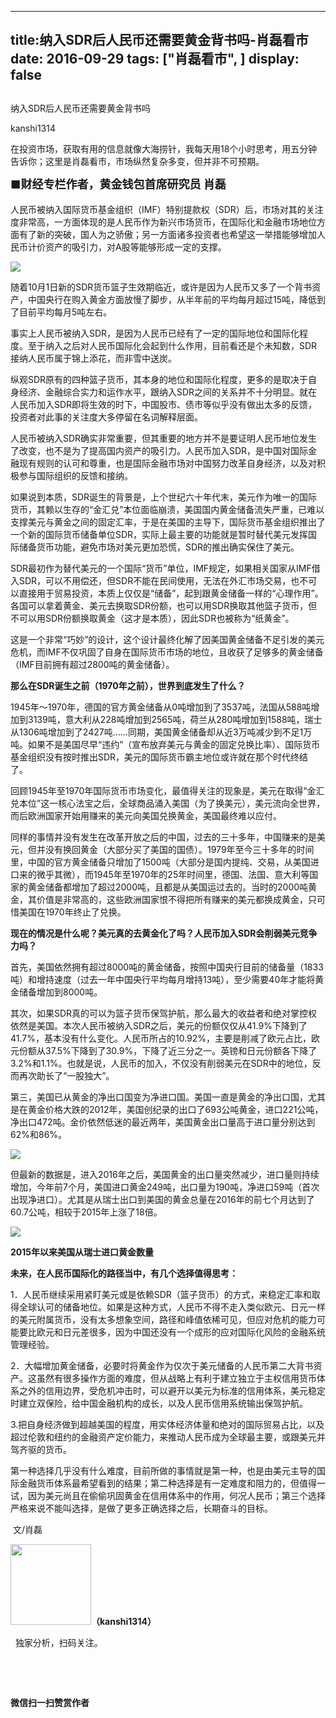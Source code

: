 
---
title:  ​纳入SDR后人民币还需要黄金背书吗-肖磊看市
date: 2016-09-29
tags: ["肖磊看市", ]
display: false
---


## 



​纳入SDR后人民币还需要黄金背书吗




kanshi1314




在投资市场，获取有用的信息就像大海捞针，我每天用18个小时思考，用五分钟告诉你；这里是肖磊看市，市场纵然复杂多变，但并非不可预期。


**<strong style="max-width: 100%; font-size: 18px; text-align: justify; line-height: 1.6; text-indent: 40px; box-sizing: border-box !important; word-wrap: break-word !important;">■财经专栏作者，黄金钱包首席研究员 肖磊**</strong>



人民币被纳入国际货币基金组织（IMF）特别提款权（SDR）后，市场对其的关注度非常高，一方面体现的是人民币作为新兴市场货币，在国际化和金融市场地位方面有了新的突破，国人为之骄傲；另一方面诸多投资者也希望这一举措能够增加人民币计价资产的吸引力，对A股等能够形成一定的支撑。



<img data-s="300,640" data-type="jpeg" src="http://mmbiz.qpic.cn/mmbiz_jpg/rIYcHn0KrPQZQRjLDQP9UFibNwvdoCdoayYibJ4PmObZfmNIq9SI8ccmAXz0MvSH6SSmlGrncPMicQLIia8CuZmzBw/0?wx_fmt=jpeg" data-ratio="0.6" data-w="480"/>



随着10月1日新的SDR货币篮子生效期临近，或许是因为人民币又多了一个背书资产，中国央行在购入黄金方面放慢了脚步，从半年前的平均每月超过15吨，降低到了目前平均每月5吨左右。



事实上人民币被纳入SDR，是因为人民币已经有了一定的国际地位和国际化程度。至于纳入之后对人民币国际化会起到什么作用，目前看还是个未知数，SDR接纳人民币属于锦上添花，而非雪中送炭。



纵观SDR原有的四种篮子货币，其本身的地位和国际化程度，更多的是取决于自身经济、金融综合实力和运作水平，跟纳入SDR之间的关系并不十分明显。就在人民币加入SDR即将生效的时下，中国股市、债市等似乎没有做出太多的反馈，投资者对此事的关注度大多停留在名词解释层面。



人民币被纳入SDR确实非常重要，但其重要的地方并不是要证明人民币地位发生了改变，也不是为了提高国内资产的吸引力。人民币加入SDR，是中国对国际金融现有规则的认可和尊重，也是国际金融市场对中国努力改革自身经济，以及对积极参与国际组织的反馈和接纳。



如果说到本质，SDR诞生的背景是，上个世纪六十年代末，美元作为唯一的国际货币，其赖以生存的“金汇兑”本位面临崩溃，美国国内黄金储备流失严重，已难以支撑美元与黄金之间的固定汇率，于是在美国的主导下，国际货币基金组织推出了一个新的国际货币储备单位SDR，实际上最主要的功能就是暂时替代美元发挥国际储备货币功能，避免市场对美元更加恐慌，SDR的推出确实保住了美元。



SDR最初作为替代美元的一个国际“货币”单位，IMF规定，如果相关国家从IMF借入SDR，可以不用偿还，但SDR不能在民间使用，无法在外汇市场交易，也不可以直接用于贸易投资，本质上仅仅是“储备”，起到跟黄金储备一样的“心理作用”。各国可以拿着黄金、美元去换取SDR份额，也可以用SDR换取其他篮子货币，但不可以用SDR份额换取黄金（这才是本质），因此SDR也被称为“纸黄金”。



这是一个非常“巧妙”的设计，这个设计最终化解了因美国黄金储备不足引发的美元危机，而IMF不仅巩固了自身在国际货币市场的地位，且收获了足够多的黄金储备（IMF目前拥有超过2800吨的黄金储备）。



**那么在SDR诞生之前（1970年之前），世界到底发生了什么？**



1945年～1970年，德国的官方黄金储备从0吨增加到了3537吨，法国从588吨增加到3139吨，意大利从228吨增加到2565吨，荷兰从280吨增加到1588吨，瑞士从1306吨增加到了2427吨……同期，美国黄金储备却从近3万吨减少到不足1万吨。如果不是美国尽早“违约”（宣布放弃美元与黄金的固定兑换比率）、国际货币基金组织没有按时推出SDR，美元的国际货币霸主地位或许就在那个时代终结了。



回顾1945年至1970年国际货币市场变化，最值得关注的现象是，美元在取得“金汇兑本位”这一核心法宝之后，全球商品涌入美国（为了换美元），美元流向全世界，而后欧洲国家开始用赚来的美元向美国兑换黄金，美国最终难以应付。



同样的事情并没有发生在改革开放之后的中国，过去的三十多年，中国赚来的是美元，但并没有换回黄金（大部分买了美国的国债）。1979年至今三十多年的时间里，中国的官方黄金储备只增加了1500吨（大部分是国内提纯、交易，从美国进口来的微乎其微），而1945年至1970年的25年时间里，德国、法国、意大利等国家的黄金储备都增加了超过2000吨，且都是从美国运过去的。当时的2000吨黄金，其价值是非常高的，这些欧洲国家恨不得把所有赚来的美元都换成黄金，只可惜美国在1970年终止了兑换。



**现在的情况是什么呢？美元真的去黄金化了吗？人民币加入SDR会削弱美元竞争力吗？**



首先，美国依然拥有超过8000吨的黄金储备，按照中国央行目前的储备量（1833吨）和增持速度（过去一年中国央行平均每月增持13吨），至少需要40年才能将黄金储备增加到8000吨。



其次，如果SDR真的可以为篮子货币保驾护航，那么最大的收益者和绝对掌控权依然是美国。本次人民币被纳入SDR之后，美元的份额仅仅从41.9%下降到了41.7%，基本没有什么变化。人民币所占的10.92%，主要是削减了欧元占比，欧元份额从37.5%下降到了30.9%，下降了近三分之一。英镑和日元份额各下降了3.2%和1.1%。也就是说，人民币的加入，不仅没有削弱美元在SDR中的地位，反而再次助长了“一股独大”。



第三，美国已从黄金的净出口国变为净进口国。美国一直是黄金的净出口国，尤其是在黄金价格大跌的2012年，美国创纪录的出口了693公吨黄金，进口221公吨，净出口472吨。金价依然低迷的最近两年，美国黄金出口量高于进口量分别达到62%和86%。



<img data-s="300,640" data-type="png" src="http://mmbiz.qpic.cn/mmbiz_png/rIYcHn0KrPQZQRjLDQP9UFibNwvdoCdoatvoVYTpvNLRj8JU6Pfs1cRNlsOgHjds3pjC3kWf3ibhsicmIAZMFEy0w/0?wx_fmt=png" data-ratio="0.6988906497622821" data-w="631"/>



但最新的数据是，进入2016年之后，美国黄金的出口量突然减少，进口量则持续增加，今年前7个月，美国进口黄金249吨，出口量为190吨，净进口59吨（首次出现净进口）。尤其是从瑞士出口到美国的黄金总量在2016年的前七个月达到了60.7公吨，相较于2015年上涨了18倍。



<img data-s="300,640" data-type="jpeg" src="http://mmbiz.qpic.cn/mmbiz_jpg/rIYcHn0KrPQZQRjLDQP9UFibNwvdoCdoaU408WT1w6YPzjDicMkQKsanO7FH0JMM0jtTLHXdr5bvCxcIC4Qcryog/0?wx_fmt=jpeg" data-ratio="0.6703125" data-w="640"/>

**2015年以来美国从瑞士进口黄金数量**



**未来，在人民币国际化的路径当中，有几个选择值得思考：**



1．人民币继续采用紧盯美元或是依赖SDR（篮子货币）的方式，来稳定汇率和取得全球认可的储备地位。如果是这种方式，人民币不得不走入类似欧元、日元一样的美元附属货币，没有太多想象空间，路径和峰值依稀可见，但应对危机的能力可能要比欧元和日元差很多，因为中国还没有一个成形的应对国际化风险的金融系统管理经验。



2．大幅增加黄金储备，必要时将黄金作为仅次于美元储备的人民币第二大背书资产。这虽然有很多操作方面的难度，但从战略上有利于建立独立于主权信用货币体系之外的信用边界，受危机冲击时，可以避开以美元为标准的信用体系，美元稳定时建立双保险，给中国金融机构的成长，以及人民币信用系统输出保驾护航。



3.把自身经济做到超越美国的程度，用实体经济体量和绝对的国际贸易占比，以及超过伦敦和纽约的金融资产定价能力，来推动人民币成为全球最主要，或跟美元并驾齐驱的货币。



第一种选择几乎没有什么难度，目前所做的事情就是第一种，也是由美元主导的国际金融货币体系最希望看到的结果；第二种选择是有一定难度和阻力的，但值得一试，因为美元尚且在偷偷巩固黄金在信用体系中的作用，何况人民币；第三个选择严格来说不能叫选择，是做了更多正确选择之后，长期奋斗的目标。



&nbsp;文/肖磊

<img data-s="300,640" data-type="png" data-ratio="1" data-w="129" width="129px" width="129px" src="http://mmbiz.qpic.cn/mmbiz/rIYcHn0KrPQ4nqiakSpAnZPNSBYdTtpdCELmtbN8iasCKX0AXDKwVJIq1gWcaGVbdt83BgU9ibs9W4vKo34H3ZOBw/640?" style="height: 129px !important; box-sizing: border-box !important; word-wrap: break-word !important; visibility: visible !important; width: 129px !important;"/>**（kanshi1314）**

 &nbsp; 独家分析，扫码关注。



&nbsp;

&nbsp;




**微信扫一扫赞赏作者**













